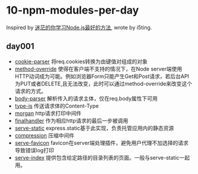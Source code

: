 # 10-npm-modules-per-day
Inspired by [迷茫的你学习Node.js最好的方法](https://cnodejs.org/topic/59c75a3dd7cbefc511964688), wrote by i5ting.

## day001
- [cookie-parser](https://github.com/expressjs/cookie-parser)   将req.cookies转换为由键值对组成的对象
- [method-override](https://www.npmjs.com/package/method-override)  使得在客户端不支持的情况下，在Node server端使用HTTP动词成为可能。例如浏览器Form只能产生Get和Post请求，若后台API为PUT或者DELETE,且无法改变，此时可以通过method-override来改变这个请求的方式。
- [body-parser](https://github.com/expressjs/body-parser)  解析传入的请求主体，仅在req.body属性下可用
- [type-is](https://github.com/jshttp/type-is)  传送请求体的Content-Type
- [morgan](https://github.com/expressjs/morgan)  http请求打印中间件
- [finalhandler](https://github.com/pillarjs/finalhandler)  作为相应http请求的最后一步被调用
- [serve-static](https://github.com/expressjs/serve-static)  express.static基于此实现，负责托管应用内的静态资源
- [compression](https://github.com/expressjs/compression)  压缩中间件
- [serve-favicon](https://github.com/expressjs/compression)  favicon在server端处理插件，避免用户代理不加选择的请求导致错误log打印
- [serve-index](https://github.com/expressjs/compression)  提供包含给定路径的目录列表的页面。一般与serve-static一起用。
